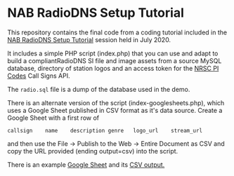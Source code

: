# NAB RadioDNS Setup Tutorial

This repository contains the final code from a coding tutorial included in the
[NAB RadioDNS Setup Tutorial](https://education.nab.org/courses/20491/webinars/10307) session held in July 2020.

It includes a simple PHP script (index.php) that you can use and adapt to build a
compliantRadioDNS SI file and image assets from a source MySQL database,
directory of station logos and an access token for the
[NRSC PI Codes](https://picodes.nrscstandards.org) Call Signs API.

The `radio.sql` file is a dump of the database used in the demo.

There is an alternate version of the script (index-googlesheets.php), which uses
a Google Sheet published in CSV format as it's data source.
Create a Google Sheet with a first row of

    callsign	name	description	genre	logo_url	stream_url

and then use the File -> Publish to the Web -> Entire Document as CSV and copy
the URL provided (ending output=csv) into the script.

There is an example [Google Sheet](https://docs.google.com/spreadsheets/d/1k14sJX80GhtRLJwOzBQ8KjseLeom3ByGZiA7R3Z1mZA/edit?usp=sharing) and its [CSV output.](https://docs.google.com/spreadsheets/d/e/2PACX-1vT8vZCX3E5jvk519354UTwrmLEgZjuHibjZaPAIyDkRMZuG5ULERyDNd5qOs_dK85sioZT1EnowkAKB/pub?output=csv)
